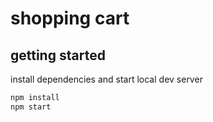 # shopping cart

## getting started

install dependencies and start local dev server

```sh
npm install
npm start
```
